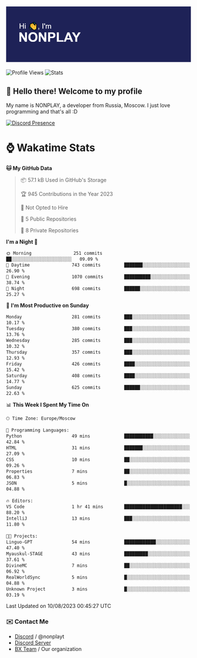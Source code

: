 ![Discord Presence](./header.png)
<br></br>
![Profile Views](https://komarev.com/ghpvc/?username=NONPLAYT&color=blue&style=for-the-badge)
![Stats](https://img.shields.io/badge/0%25-OPTIMIZED-orange?style=for-the-badge)


## :wave: Hello there! Welcome to my profile

My name is NONPLAY, a developer from Russia, Moscow. I just love programming and that's all :D

[![Discord Presence](https://lanyard.cnrad.dev/api/597087584090587177?showDisplayName=true)](https://discord.com/users/597087584090587177) 

# ⌚ Wakatime Stats

<!--START_SECTION:waka-->
**🐱 My GitHub Data** 

> 📦 57.1 kB Used in GitHub's Storage 
 > 
> 🏆 945 Contributions in the Year 2023
 > 
> 🚫 Not Opted to Hire
 > 
> 📜 5 Public Repositories 
 > 
> 🔑 8 Private Repositories 
 > 
**I'm a Night 🦉** 

```text
🌞 Morning                251 commits         ██░░░░░░░░░░░░░░░░░░░░░░░   09.09 % 
🌆 Daytime                743 commits         ███████░░░░░░░░░░░░░░░░░░   26.90 % 
🌃 Evening                1070 commits        ██████████░░░░░░░░░░░░░░░   38.74 % 
🌙 Night                  698 commits         ██████░░░░░░░░░░░░░░░░░░░   25.27 % 
```
📅 **I'm Most Productive on Sunday** 

```text
Monday                   281 commits         ███░░░░░░░░░░░░░░░░░░░░░░   10.17 % 
Tuesday                  380 commits         ███░░░░░░░░░░░░░░░░░░░░░░   13.76 % 
Wednesday                285 commits         ███░░░░░░░░░░░░░░░░░░░░░░   10.32 % 
Thursday                 357 commits         ███░░░░░░░░░░░░░░░░░░░░░░   12.93 % 
Friday                   426 commits         ████░░░░░░░░░░░░░░░░░░░░░   15.42 % 
Saturday                 408 commits         ████░░░░░░░░░░░░░░░░░░░░░   14.77 % 
Sunday                   625 commits         ██████░░░░░░░░░░░░░░░░░░░   22.63 % 
```


📊 **This Week I Spent My Time On** 

```text
🕑︎ Time Zone: Europe/Moscow

💬 Programming Languages: 
Python                   49 mins             ███████████░░░░░░░░░░░░░░   42.84 % 
HTML                     31 mins             ███████░░░░░░░░░░░░░░░░░░   27.09 % 
CSS                      10 mins             ██░░░░░░░░░░░░░░░░░░░░░░░   09.26 % 
Properties               7 mins              ██░░░░░░░░░░░░░░░░░░░░░░░   06.83 % 
JSON                     5 mins              █░░░░░░░░░░░░░░░░░░░░░░░░   04.88 % 

🔥 Editors: 
VS Code                  1 hr 41 mins        ██████████████████████░░░   88.20 % 
IntelliJ                 13 mins             ███░░░░░░░░░░░░░░░░░░░░░░   11.80 % 

🐱‍💻 Projects: 
Linguo-GPT               54 mins             ████████████░░░░░░░░░░░░░   47.40 % 
Myauskul-STAGE           43 mins             █████████░░░░░░░░░░░░░░░░   37.61 % 
DivineMC                 7 mins              ██░░░░░░░░░░░░░░░░░░░░░░░   06.92 % 
RealWorldSync            5 mins              █░░░░░░░░░░░░░░░░░░░░░░░░   04.88 % 
Unknown Project          3 mins              █░░░░░░░░░░░░░░░░░░░░░░░░   03.19 % 
```


 Last Updated on 10/08/2023 00:45:27 UTC
<!--END_SECTION:waka-->

### ✉️ Contact Me

- [Discord](https://discord.com/users/597087584090587177) / @nonplayt
- [Discord Server](https://discord.gg/p7cxhw7E2M)
- [BX Team](https://github.com/BX-Team) / Our organization
